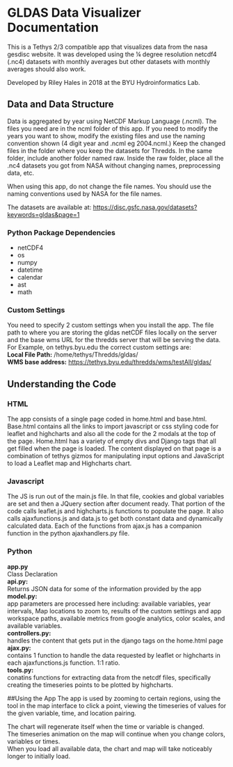 # GLDAS Data Visualizer Documentation
This is a Tethys 2/3 compatible app that visualizes data from the nasa gesdisc website. It was developed using the ¼ degree resolution netcdf4 (.nc4) datasets with monthly averages but other datasets with monthly averages should also work.

Developed by Riley Hales in 2018 at the BYU Hydroinformatics Lab.

## Data and Data Structure
Data is aggregated by year using NetCDF Markup Language (.ncml). The files you need are in the ncml folder of this app. If you need to modify the years you want to show, modify the existing files and use the naming convention shown (4 digit year and .ncml eg 2004.ncml.) Keep the changed files in the folder where you keep the datasets for Thredds. In the same folder, include another folder named raw. Inside the raw folder, place all the .nc4 datasets you got from NASA without changing names, preprocessing data, etc.

When using this app, do not change the file names. You should use the naming conventions used by NASA for the file names.

The datasets are available at: https://disc.gsfc.nasa.gov/datasets?keywords=gldas&page=1

### Python Package Dependencies
* netCDF4
* os
* numpy
* datetime
* calendar
* ast
* math

### Custom Settings
You need to specify 2 custom settings when you install the app. The file path to where you are storing the gldas netCDF files locally on the server and the base wms URL for the thredds server that will be serving the data.   
For Example, on tethys.byu.edu the correct custom settings are:  
**Local File Path:** /home/tethys/Thredds/gldas/  
**WMS base address:** https://tethys.byu.edu/thredds/wms/testAll/gldas/

## Understanding the Code
### HTML
The app consists of a single page coded in home.html and base.html. Base.html contains all the links to import javascript or css styling code for leaflet and highcharts and also all the code for the 2 modals at the top of the page. Home.html has a variety of empty divs and Django tags that all get filled when the page is loaded. The content displayed on that page is a combination of tethys gizmos for manipulating input options and JavaScript to load a Leaflet map and Highcharts chart.

### Javascript
The JS is run out of the main.js file. In that file, cookies and global variables are set and then a JQuery section after document ready. That portion of the code calls leaflet.js and highcharts.js functions to populate the page. It also calls ajaxfunctions.js and data.js to get both constant data and dynamically calculated data. Each of the functions from ajax.js has a companion function in the python ajaxhandlers.py file.

### Python
**app.py**  
Class Declaration  
**api.py:**  
Returns JSON data for some of the information provided by the app  
**model.py:**  
app parameters are processed here including: available variables, year intervals, Map locations to zoom to, results of the custom settings and app workspace paths, available metrics from google analytics, color scales, and available variables.  
**controllers.py:**  
handles the content that gets put in the django tags on the home.html page  
**ajax.py:**  
contains 1 function to handle the data requested by leaflet or highcharts in each ajaxfunctions.js function. 1:1 ratio.  
**tools.py:**  
conatins functions for extracting data from the netcdf files, specifically creating the timeseries points to be plotted by highcharts.

##Using the App
The app is used by zooming to certain regions, using the tool in the map interface to click a point, viewing the timeseries of values for the given variable, time, and location pairing.

The chart will regenerate itself when the time or variable is changed.  
The timeseries animation on the map will continue when you change colors, variables or times.  
When you load all available data, the chart and map will take noticeably longer to initially load.  
